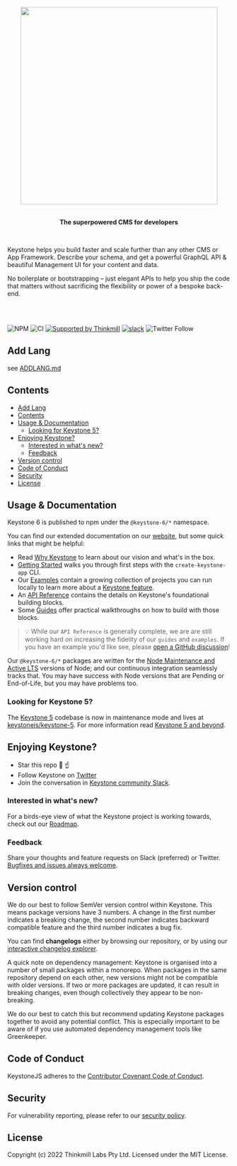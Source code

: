 <br>
<div align="center">
  <img src="assets/readme-header.png" width="445">
  <br><br>
  <p><b>The superpowered CMS for developers</b></p>
</div>

<br>
<p>Keystone helps you build faster and scale further than any other CMS or App Framework. Describe your schema, and get a powerful GraphQL API & beautiful Management UI for your content and data.</p>
<p>No boilerplate or bootstrapping – just elegant APIs to help you ship the code that matters without sacrificing the flexibility or power of a bespoke back-end.
</p>
<br><br>

![NPM](https://img.shields.io/npm/l/keystone)
![CI](https://github.com/keystonejs/keystone/workflows/CI/badge.svg)
[![Supported by Thinkmill](https://thinkmill.github.io/badge/heart.svg)](http://thinkmill.com.au/?utm_source=github&utm_medium=badge&utm_campaign=keystone)
[![slack](https://img.shields.io/badge/chat-on%20slack-blue.svg)](https://community.keystonejs.com/)
![Twitter Follow](https://img.shields.io/twitter/follow/KeystoneJS?color=Blue&label=Follow%20KeystoneJS&logo=Twitter&logoColor=Blue&style=social)

## Add Lang

see [ADDLANG.md](ADDLANG.md)

## Contents

- [Add Lang](#add-lang)
- [Contents](#contents)
- [Usage & Documentation](#usage--documentation)
  - [Looking for Keystone 5?](#looking-for-keystone-5)
- [Enjoying Keystone?](#enjoying-keystone)
  - [Interested in what's new?](#interested-in-whats-new)
  - [Feedback](#feedback)
- [Version control](#version-control)
- [Code of Conduct](#code-of-conduct)
- [Security](#security)
- [License](#license)

## Usage & Documentation

Keystone 6 is published to npm under the `@keystone-6/*` namespace.

You can find our extended documentation on our [website](https://keystonejs.com/docs), but some quick links that might be helpful:

- Read [Why Keystone](https://keystonejs.com/why-keystone) to learn about our vision and what's in the box.
- [Getting Started](https://keystonejs.com/docs/walkthroughs/getting-started-with-create-keystone-app) walks you through first steps with the `create-keystone-app` CLI.
- Our [Examples](./examples) contain a growing collection of projects you can run locally to learn more about a [Keystone feature](https://keystonejs.com/why-keystone#features).
- An [API Reference](https://keystonejs.com/docs/apis) contains the details on Keystone's foundational building blocks.
- Some [Guides](https://keystonejs.com/docs/guides) offer practical walkthroughs on how to build with those blocks.

> 💡 While our `API Reference` is generally complete, we are are still working hard on increasing the fidelity of our `guides` and `examples`. If you have an example you'd like see, please [open a GitHub discussion](https://github.com/keystonejs/keystone/discussions/new)!

Our `@keystone-6/*` packages are written for the [Node Maintenance and Active LTS](https://github.com/nodejs/Release) versions of Node; and our continuous integration seamlessly tracks that.
You may have success with Node versions that are Pending or End-of-Life, but you may have problems too.

### Looking for Keystone 5?

The [Keystone 5](https://github.com/keystonejs/keystone-5) codebase is now in maintenance mode and lives at [keystonejs/keystone-5](https://github.com/keystonejs/keystone-5). For more information read [Keystone 5 and beyond](https://github.com/keystonejs/keystone-5/issues/21).

## Enjoying Keystone?

- Star this repo 🌟 ☝️
- Follow Keystone on [Twitter](https://twitter.com/KeystoneJS)
- Join the conversation in [Keystone community Slack](http://community.keystonejs.com/).

### Interested in what's new?

For a birds-eye view of what the Keystone project is working towards, check out our [Roadmap](https://keystonejs.com/updates/roadmap).

### Feedback

Share your thoughts and feature requests on Slack (preferred) or Twitter. [Bugfixes and issues always welcome](https://github.com/keystonejs/keystone/issues/new/choose).

## Version control

We do our best to follow SemVer version control within Keystone. This means package versions have 3 numbers. A change in the first number indicates a breaking change, the second number indicates backward compatible feature and the third number indicates a bug fix.

You can find **changelogs** either by browsing our repository, or by using our [interactive changelog explorer](https://changelogs.xyz/@keystonejs/keystone).

A quick note on dependency management: Keystone is organised into a number of small packages within a monorepo. When packages in the same repository depend on each other, new versions might not be compatible with older versions. If two or more packages are updated, it can result in breaking changes, even though collectively they appear to be non-breaking.

We do our best to catch this but recommend updating Keystone packages together to avoid any potential conflict. This is especially important to be aware of if you use automated dependency management tools like Greenkeeper.

## Code of Conduct

KeystoneJS adheres to the [Contributor Covenant Code of Conduct](/CODE-OF-CONDUCT.md).

## Security

For vulnerability reporting, please refer to our [security policy](/SECURITY.md).

## License

Copyright (c) 2022 Thinkmill Labs Pty Ltd. Licensed under the MIT License.

